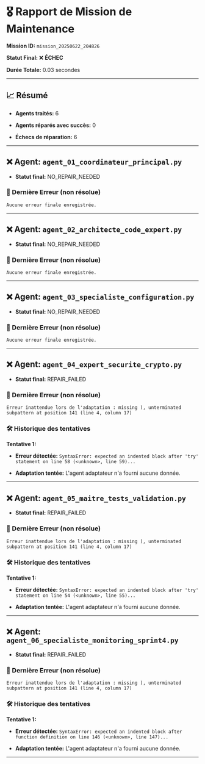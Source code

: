 # 🎖️ Rapport de Mission de Maintenance

**Mission ID:** `mission_20250622_204826`

**Statut Final:** ❌ **ÉCHEC**

**Durée Totale:** 0.03 secondes

---

## 📈 Résumé

- **Agents traités:** 6

- **Agents réparés avec succès:** 0

- **Échecs de réparation:** 6

---

## ❌ Agent: `agent_01_coordinateur_principal.py`

- **Statut final:** NO_REPAIR_NEEDED

### 🛑 Dernière Erreur (non résolue)

```
Aucune erreur finale enregistrée.
```

---

## ❌ Agent: `agent_02_architecte_code_expert.py`

- **Statut final:** NO_REPAIR_NEEDED

### 🛑 Dernière Erreur (non résolue)

```
Aucune erreur finale enregistrée.
```

---

## ❌ Agent: `agent_03_specialiste_configuration.py`

- **Statut final:** NO_REPAIR_NEEDED

### 🛑 Dernière Erreur (non résolue)

```
Aucune erreur finale enregistrée.
```

---

## ❌ Agent: `agent_04_expert_securite_crypto.py`

- **Statut final:** REPAIR_FAILED

### 🛑 Dernière Erreur (non résolue)

```
Erreur inattendue lors de l'adaptation : missing ), unterminated subpattern at position 141 (line 4, column 17)
```

### 🛠️ Historique des tentatives

**Tentative 1:**

- **Erreur détectée:** `SyntaxError: expected an indented block after 'try' statement on line 58 (<unknown>, line 59)...`

- **Adaptation tentée:** L'agent adaptateur n'a fourni aucune donnée.

---

## ❌ Agent: `agent_05_maitre_tests_validation.py`

- **Statut final:** REPAIR_FAILED

### 🛑 Dernière Erreur (non résolue)

```
Erreur inattendue lors de l'adaptation : missing ), unterminated subpattern at position 141 (line 4, column 17)
```

### 🛠️ Historique des tentatives

**Tentative 1:**

- **Erreur détectée:** `SyntaxError: expected an indented block after 'try' statement on line 54 (<unknown>, line 55)...`

- **Adaptation tentée:** L'agent adaptateur n'a fourni aucune donnée.

---

## ❌ Agent: `agent_06_specialiste_monitoring_sprint4.py`

- **Statut final:** REPAIR_FAILED

### 🛑 Dernière Erreur (non résolue)

```
Erreur inattendue lors de l'adaptation : missing ), unterminated subpattern at position 141 (line 4, column 17)
```

### 🛠️ Historique des tentatives

**Tentative 1:**

- **Erreur détectée:** `SyntaxError: expected an indented block after function definition on line 146 (<unknown>, line 147)...`

- **Adaptation tentée:** L'agent adaptateur n'a fourni aucune donnée.

---
